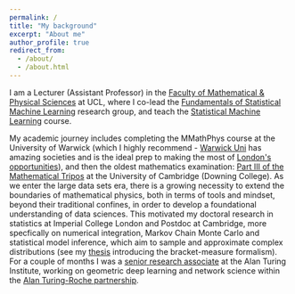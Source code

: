 ```yaml
---
permalink: /
title: "My background"
excerpt: "About me"
author_profile: true
redirect_from: 
  - /about/
  - /about.html
---
```


I am a Lecturer  (Assistant Professor) in the [Faculty of Mathematical & Physical Sciences](https://www.ucl.ac.uk/mathematical-physical-sciences/mathematical-physical-sciences-0) at UCL, where I co-lead the 
[Fundamentals of Statistical Machine Learning](https://fsml-ucl.github.io/) research group, and teach the [Statistical Machine Learning](https://www.ucl.ac.uk/module-catalogue/modules/statistical-machine-learning-STAT0042) course.

My academic journey includes completing the MMathPhys course at the University of Warwick (which I highly recommend - [Warwick Uni](https://www.warwicksu.com/) has amazing societies and is the ideal prep to making the most of [London's opportunities](https://alebarp.github.io/dance/)), and then the oldest mathematics examination: [Part III of the Mathematical Tripos](https://www.dpmms.cam.ac.uk/~twk/PartIII.pdf) at the University of Cambridge (Downing College).
As we enter the large data sets era, there is a growing necessity to extend the boundaries of mathematical physics, both in terms of tools and mindset, beyond their traditional confines, in order to develop a foundational understanding of data sciences.
This motivated my doctoral research in statistics at Imperial College London and Postdoc at Cambridge, more specfically on numerical integration, Markov Chain Monte Carlo and statistical model inference, which aim to sample and approximate complex distributions (see my [thesis](https://spiral.imperial.ac.uk/bitstream/10044/1/84749/1/Barp-A-A-2020-PhD-Thesis.pdf) introducing the bracket-measure formalism).
For a couple of months I was a [senior research associate](https://www.turing.ac.uk/people/research-associates/alessandro-barp) at the Alan Turing Institute, working on geometric deep learning and network science within the [Alan Turing-Roche partnership](https://www.turing.ac.uk/research/research-projects/alan-turing-institute-roche-strategic-partnership).




 
